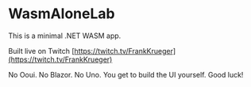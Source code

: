 # WasmAloneLab

This is a minimal .NET WASM app.

Built live on Twitch [https://twitch.tv/FrankKrueger](https://twitch.tv/FrankKrueger)

No Ooui. No Blazor. No Uno. You get to build the UI yourself. Good luck!
